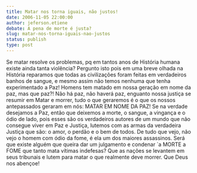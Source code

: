 ```yaml
---
title: Matar nos torna iguais, não justos!
date: 2006-11-05 22:00:00
author: jeferson.etiene
debate: A pena de morte é justa?
slug: matar-nos-torna-iguais-nao-justos
status: publish 
type: post
---
```


Se matar resolve os problemas, pq em tantos anos de História humana existe ainda tanta violência? Pergunto isto pois em uma breve olhada na História reparamos que todas as civilizações foram feitas em verdadeiros banhos de sangue, e mesmo assim não temos nenhuma que tenha experimentado a Paz!
Homens tem matado em nossa geração em nome da paz, mas que paz?! Não há paz, não haverá paz, enguanto nossa justiça se resumir em Matar e morrer, tudo o que geraremos é o que os nossos antepassados geraram em nós: MATAR EM NOME DA PAZ!
Se na verdade desejamos a Paz, então que deixemos a morte, o sangue, a vingança e o ódio de lado, pois esses são os verdadeiros autores de um mundo que não consegue viver em Paz e Justiça, lutemos com as armas da verdadeira Justiça que são: o amor, o perdão e o bem de todos. 
De tudo que vejo, não vejo o homem com ódio da fome, é ela um dos maiores assassinos. Será que existe alguém que queira dar um julgamento e condenar ´a MORTE a FOME que tanto mata vítimas indefesas?
Que as nações se levantem em seus tribunais e lutem para matar o que realmente deve morrer.
Que Deus nos abençoe!
